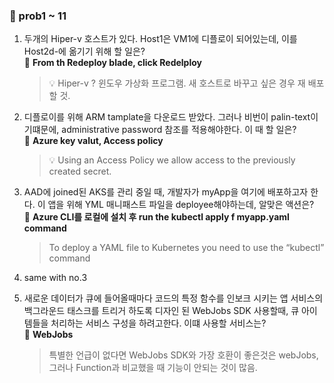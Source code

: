 ### 💯 prob1 ~ 11

1. 두개의 Hiper-v 호스트가 있다. Host1은 VM1에 디플로이 되어있는데, 이를 Host2d-에 옮기기 위해 할 일은?     
🔔 **From th Redeploy blade, click Redelploy**
   > 💡 Hiper-v ? 윈도우 가상화 프로그램.
   > 새 호스트로 바꾸고 싶은 경우 재 배포할 것.

2. 디플로이를 위해 ARM tamplate을 다운로드 받았다. 그러나 비번이 palin-text이기떄문에, administrative password 참조를 적용해야한다. 이 때 할 일은?      
🔔 **Azure key valut, Access policy**
   > 💡 Using an Access Policy we allow access to the previously created secret.
   
3. AAD에 joined된 AKS를 관리 중일 때, 개발자가 myApp을 여기에 배포하고자 한다. 이 앱을 위해 YML 매니패스트 파일을 deployee해야하는데, 알맞은 액션은?  
🔔 **Azure CLI를 로컬에 설치 후 run the kubectl apply f myapp.yaml command**
   > To deploy a YAML file to Kubernetes you need to use the “kubectl” command 

4.  same with no.3
5. 새로운 데이터가 큐에 들어올때마다 코드의 특정 함수를 인보크 시키는 앱 서비스의 백그라운드 태스크를 트리거 하도록 디자인 된 WebJobs SDK 사용할때, 큐 아이템들을 처리하는 서비스 구성을 하려고한다. 이떄 사용할 서비스는?  
🔔 **WebJobs**  
   > 특별한 언급이 없다면 WebJobs SDK와 가장 호환이 좋은것은 webJobs, 그러나 Function과 비교했을 때 기능이 안되는 것이 많음.



